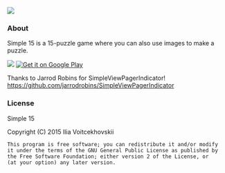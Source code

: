<img src="http://i.imgur.com/g2GdSBI.png" />

### About
Simple 15 is a 15-puzzle game where you can also use images to make a puzzle.



<img src="http://i.imgur.com/KnQcKwW.jpg" />



<a href="https://play.google.com/store/apps/details?id=com.RaenarApps.Game15">
<img alt="Get it on Google Play" src="http://steverichey.github.io/google-play-badge-svg/img/en_get.svg" />
</a>


Thanks to Jarrod Robins for SimpleViewPagerIndicator!
https://github.com/jarrodrobins/SimpleViewPagerIndicator

### License
Simple 15 

Copyright (C) 2015  Ilia Voitcekhovskii

    This program is free software; you can redistribute it and/or modify
    it under the terms of the GNU General Public License as published by
    the Free Software Foundation; either version 2 of the License, or
    (at your option) any later version.
